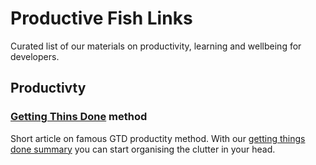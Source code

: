 # Productive Fish Links
Curated list of our materials on productivity, learning and wellbeing for developers.

## Productivty
### [Getting Thins Done](https://productive.fish/blog/getting-things-done/) method
Short article on famous GTD productity method. With our [getting things done summary](https://productive.fish/blog/getting-things-done/) you can start organising the clutter in your head.